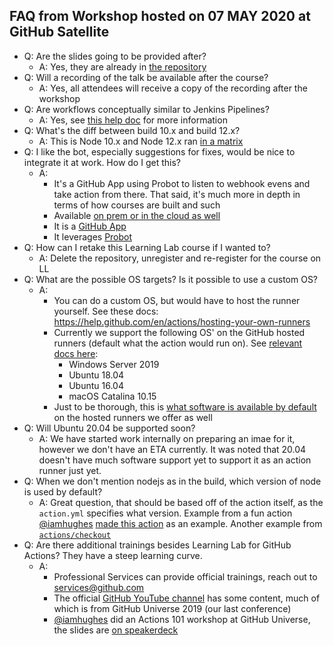 ## FAQ from Workshop hosted on 07 MAY 2020 at GitHub Satellite

- Q: Are the slides going to be provided after?
  - A: Yes, they are already in [the repository](https://github.com/githubsatelliteworkshops/ci-with-actions/blob/master/satellite-2020-workshops-ci-with-actions.pdf)
- Q: Will a recording of the talk be available after the course?
  - A: Yes, all attendees will receive a copy of the recording after the workshop
- Q: Are workflows conceptually similar to Jenkins Pipelines?
  - A: Yes, see [this help doc](https://help.github.com/en/actions/migrating-to-github-actions/migrating-from-jenkins-to-github-actions) for more information
- Q: What's the diff between build 10.x and build 12.x?
  - A: This is Node 10.x and Node 12.x ran [in a matrix](https://github.com/githubsatelliteworkshops/ci-with-actions/blob/master/github-actions-for-ci/.github/workflows/nodejs.yml#L31-L34)
- Q: I like the bot, especially suggestions for fixes, would be nice to integrate it at work. How do I get this?
  - A:
    - It's a GitHub App using Probot to listen to webhook evens and take action from there. That said, it's much more in depth in terms of how courses are built and such
    - Available [on prem or in the cloud as well](https://lab.github.com/docs/ghe)
    - It is a [GitHub App](https://developer.github.com/apps/building-github-apps/)
    - It leverages [Probot](https://probot.github.io/)
- Q: How can I retake this Learning Lab course if I wanted to?
  - A: Delete the repository, unregister and re-register for the course on LL
- Q: What are the possible OS targets? Is it possible to use a custom OS?
  - A:
    - You can do a custom OS, but would have to host the runner yourself. See these docs: https://help.github.com/en/actions/hosting-your-own-runners
    - Currently we support the following OS' on the GitHub hosted runners (default what the action would run on). See [relevant docs here](https://help.github.com/en/actions/reference/workflow-syntax-for-github-actions#github-hosted-runners):
      - Windows Server 2019
      - Ubuntu 18.04
      - Ubuntu 16.04
      - macOS Catalina 10.15
    - Just to be thorough, this is [what software is available by default](https://help.github.com/en/actions/reference/software-installed-on-github-hosted-runners) on the hosted runners we offer as well
- Q: Will Ubuntu 20.04 be supported soon?
  - A: We have started work internally on preparing an imae for it, however we don't have an ETA currently. It was noted that 20.04 doesn't have much software support yet to support it as an action runner just yet.
- Q: When we don't mention nodejs as in the build, which version of node is used by default?
  - A: Great question, that should be based off of the action itself, as the `action.yml` specifies what version. Example from a fun action [@iamhughes](https://github.com/iamhughes) [made this action](https://github.com/IAmHughes/giphy-generator/blob/master/action.yml#L13-L15) as an example. Another example from [`actions/checkout`]( https://github.com/actions/checkout/blob/master/action.yml#L71-L74)
- Q: Are there additional trainings besides Learning Lab for GitHub Actions? They have a steep learning curve.
  - A:
    - Professional Services can provide official trainings, reach out to services@github.com
    - The official [GitHub YouTube channel](https://www.youtube.com/user/github/search?query=actions) has some content, much of which is from GitHub Universe 2019 (our last conference)
    - [@iamhughes](https://github.com/iamhughes) did an Actions 101 workshop at GitHub Universe, the slides are [on speakerdeck](https://speakerdeck.com/iamhughes/github-actions-101)
    
